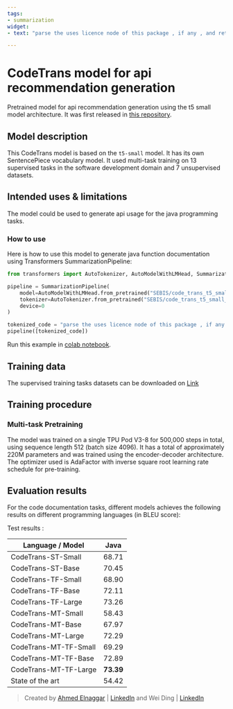 ```yaml
---
tags:
- summarization
widget:
- text: "parse the uses licence node of this package , if any , and returns the license definition if theres"

---
```



# CodeTrans model for api recommendation generation
Pretrained model for api recommendation generation using the t5 small model architecture. It was first released in
[this repository](https://github.com/agemagician/CodeTrans). 


## Model description

This CodeTrans model is based on the `t5-small` model. It has its own SentencePiece vocabulary model. It used multi-task training on 13 supervised tasks in the software development domain and 7 unsupervised datasets.

## Intended uses & limitations

The model could be used to generate api usage for the java programming tasks. 

### How to use

Here is how to use this model to generate java function documentation using Transformers SummarizationPipeline:

```python
from transformers import AutoTokenizer, AutoModelWithLMHead, SummarizationPipeline

pipeline = SummarizationPipeline(
    model=AutoModelWithLMHead.from_pretrained("SEBIS/code_trans_t5_small_api_generation_multitask"),
    tokenizer=AutoTokenizer.from_pretrained("SEBIS/code_trans_t5_small_api_generation_multitask", skip_special_tokens=True),
    device=0
)

tokenized_code = "parse the uses licence node of this package , if any , and returns the license definition if theres"
pipeline([tokenized_code])
```
Run this example in [colab notebook](https://github.com/agemagician/CodeTrans/blob/main/prediction/multitask/pre-training/api%20generation/small_model.ipynb).
## Training data

The supervised training tasks datasets can be downloaded on [Link](https://www.dropbox.com/sh/488bq2of10r4wvw/AACs5CGIQuwtsD7j_Ls_JAORa/finetuning_dataset?dl=0&subfolder_nav_tracking=1)


## Training procedure

### Multi-task Pretraining

The model was trained on a single TPU Pod V3-8 for 500,000 steps in total, using sequence length 512 (batch size 4096).
It has a total of approximately 220M parameters and was trained using the encoder-decoder architecture.
The optimizer used is AdaFactor with inverse square root learning rate schedule for pre-training.


## Evaluation results

For the code documentation tasks, different models achieves the following results on different programming languages (in BLEU score):

Test results :

|   Language / Model   |      Java      |
| -------------------- | :------------: |
|   CodeTrans-ST-Small    |     68.71      |
|   CodeTrans-ST-Base     |     70.45      |
|   CodeTrans-TF-Small    |     68.90      |
|   CodeTrans-TF-Base     |     72.11      |
|   CodeTrans-TF-Large    |     73.26      |
|   CodeTrans-MT-Small    |     58.43      |
|   CodeTrans-MT-Base     |     67.97      |
|   CodeTrans-MT-Large    |     72.29      |
|   CodeTrans-MT-TF-Small |     69.29      |
|   CodeTrans-MT-TF-Base  |     72.89      |
|   CodeTrans-MT-TF-Large |   **73.39**    |
|   State of the art   |     54.42      |



> Created by [Ahmed Elnaggar](https://twitter.com/Elnaggar_AI) | [LinkedIn](https://www.linkedin.com/in/prof-ahmed-elnaggar/) and Wei Ding | [LinkedIn](https://www.linkedin.com/in/wei-ding-92561270/)

